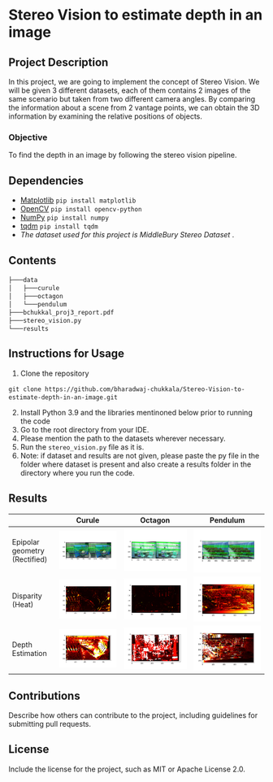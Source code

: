 # Stereo Vision to estimate depth in an image

## Project Description

In this project, we are going to implement the concept of Stereo Vision. We will be given 3 different datasets, each of them contains 2 images of the same scenario but taken from two different camera angles. By comparing the information about a scene from 2 vantage points, we can obtain the 3D information by examining the relative positions of objects.

### Objective

To find the depth in an image by following the stereo vision pipeline.

## Dependencies

* [Matplotlib](https://matplotlib.org/) `pip install matplotlib`
* [OpenCV](https://opencv.org/) `pip install opencv-python`
* [NumPy](https://numpy.org/) `pip install numpy`
* [tqdm](https://tqdm.github.io/) `pip install tqdm`
* *The dataset used for this project is MiddleBury Stereo Dataset* .

## Contents

```
├───data
│   ├───curule
│   ├───octagon
│   └───pendulum
├───bchukkal_proj3_report.pdf
├───stereo_vision.py
└───results
```

## Instructions for Usage

1. Clone the repository

```
git clone https://github.com/bharadwaj-chukkala/Stereo-Vision-to-estimate-depth-in-an-image.git
```

2. Install Python 3.9 and the libraries mentinoned below prior to running the code
3. Go to the root directory from your IDE.
4. Please mention the path to the datasets wherever necessary.
5. Run the `stereo_vision.py` file as it is.
6. Note: if dataset and results are not given, please paste the py file in the folder where dataset is present and also create a results folder in the directory where you run the code.

## Results

|                                    | Curule                                            | Octagon                                       | Pendulum                                      |
| ---------------------------------- | ------------------------------------------------- | --------------------------------------------- | --------------------------------------------- |
| Epipolar geometry<br />(Rectified) | ![1671441533984](results\epi_polar_lines_1.png)     | ![1671441808456](results\epi_polar_lines_2.png) | ![1671441813305](results\epi_polar_lines_3.png) |
| Disparity<br />(Heat)              | ![1671441938738](results\disparity_image_heat1.png) | ![disp2](results\disparity_image_heat2.png)     | ![disp3](results\disparity_image_heat3.png)     |
| Depth Estimation                   |       ![depth1](results\depth_image_heat1.png)                                            |      ![depth2](results\depth_image_heat2.png)                                         |           ![depth3](results\depth_image_heat3.png)                                    |

## Contributions

Describe how others can contribute to the project, including guidelines for submitting pull requests.

## License

Include the license for the project, such as MIT or Apache License 2.0.

```

```
